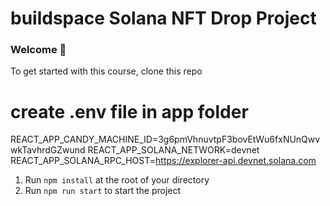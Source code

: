 # buildspace Solana NFT Drop Project
### Welcome 👋
To get started with this course, clone this repo

# create .env file in app folder

REACT_APP_CANDY_MACHINE_ID=3g6pmVhnuvtpF3bovEtWu6fxNUnQwvwkTavhrdGZwund
REACT_APP_SOLANA_NETWORK=devnet
REACT_APP_SOLANA_RPC_HOST=https://explorer-api.devnet.solana.com


1. Run `npm install` at the root of your directory
2. Run `npm run start` to start the project